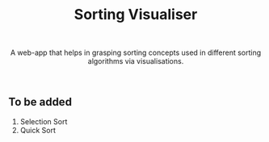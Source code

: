 <br />

<h1 align="center">Sorting Visualiser</h2>
<br />

<p align="center">
    A web-app that helps in grasping sorting concepts used in different sorting algorithms via visualisations.
</p>

<br />

<h2>To be added</h2>

<p>
    <ol>
        <li>Selection Sort</li>
        <li>Quick Sort</li>
    </ol>
</p>
